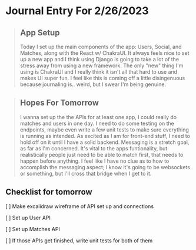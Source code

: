 # Journal Entry For 2/26/2023

> ## **App Setup**
>
> Today I set up the main components of the app: Users, Social, and Matches, along with the React w/ ChakraUI.
> It always feels nice to set up a new app and I think using Django is going to take a lot of the stress away from using a new framework.
> The only "new" thing I'm using is ChakraUI and I really think it isn't all that hard to use and makes UI super fun.
> I feel like this is coming off a little disingenuous because journaling is.. weird, but I swear I'm being genuine.

> ## **Hopes For Tomorrow**
>
> I wanna set up the the APIs for at least one app, I could really do matches and users in one day.
> I need to do some testing on the endpoints, maybe even write a few unit tests
> to make sure everything is running as intended.
> As excited as I am for front-end stuff, I need to hold off on it until I have a solid backend.
> Messaging is a stretch goal, as far as I'm concerned. It's vital to the apps funtionality, but realistically people
> just need to be able to match first, that needs to happen before anything.
> I feel like I have no clue as to how to accomplish the messaging aspect; I know it's going to be
> websockets or something, but I'll cross that bridge when I get to it.

## Checklist for tomorrow

[ ] Make excalidraw wireframe of API set up and connections

[ ] Set up User API

[ ] Set up Matches API

[ ] If those APIs get finished, write unit tests for both of them
